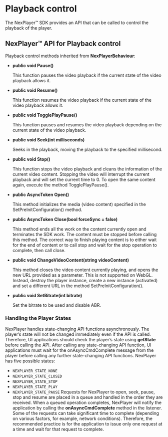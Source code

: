 # Playback control

The NexPlayer™ SDK provides an API that can be called to control the playback of the player.

## NexPlayer™ API for Playback control

Playback control methods inherited from **NexPlayerBehaviour**:

- **public void Pause()**
    
    This function pauses the video playback if the current state of the video playback allows it.

- **public void Resume()**
    
    This function resumes the video playback if the current state of the video playback allows it.

- **public void TogglePlayPause()**

    This function pauses and resumes the video playback depending on the current state of the video playback.

- **public void Seek(int milliseconds)**
    
    Seeks in the playback, moving the playback to the specified millisecond.

- **public void Stop()**
    
    This function stops the video playback and cleans the information of the current video content. Stopping the video will interrupt the current playback and will set the current time to 0. To open the same content again, execute the method TogglePlayPause().

- **public AsyncToken Open()**
    
    This method initializes the media (video content) specified in the SetPreInitConfiguration() method.

- **public AsyncToken Close(bool forceSync = false)**
    
    This method ends all the work on the content currently open and terminates the SDK work. The content must be stopped before calling this method. The correct way to finish playing content is to either wait for the end of content or to call stop and wait for the stop operation to complete, then call close.

- **public void ChangeVideoContent(string videoContent)**
    
    This method closes the video content currently playing, and opens the new URL provided as a parameter. This is not supported on WebGL. Instead, destroy the player instance, create a new instance (activated) and set a different URL in the method SetPreInitConfiguration().

- **public void SetBitrate(int bitrate)**
    
    Set the bitrate to be used and disable ABR.

### Handling the Player States
NexPlayer handles state-changing API functions asynchronously. The player’s state will not be changed immediately even if the API is called. Therefore, UI applications should check the player’s state using **getState** before calling the API. After calling any state-changing API function, UI applications must wait for the onAsyncCmdComplete message from the player before calling any further state-changing API functions.
NexPlayer has five possible states:
- `NEXPLAYER_STATE_NONE`
- `NEXPLAYER_STATE_CLOSED`
- `NEXPLAYER_STATE_STOP`
- `NEXPLAYER_STATE_PLAY`
- `NEXPLAYER_STATE_PAUSE`
Requests for NexPlayer to open, seek, pause, stop and resume are placed in a queue and handled in the order they are received.
When a queued operation completes, NexPlayer will notify the application by calling the **onAsyncCmdComplete** method in the listener.
Some of the requests can take significant time to complete (depending on various factors, for example, network conditions). Therefore, the recommended practice is for the application to issue only one request at a time and wait for that request to complete.

<!-- Playback control methods inherited from NexPlayerBehaviour:
#### Resume Command
This function resumes the video playback if the current state of the video playback allows it.
```csharp
Resume();
```
#### Pause Command
This function pauses the video playback if the current state of the video playback allows it.
```csharp
Pause();
```
#### Seek Command
Seeks in the playback, moving the playback to the specified millisecond.
```csharp
Seek(int miliseconds);
```
#### Stop Command
This function stops the video playback and cleans the information of the current video content.
Stopping the video will interrupt the current playback and will set the current time to 0.
To open the same content again, execute the method TogglePlayPause().
```csharp
Stop();
```
#### Open Command
This method initializes the media (video content) specified in the SetPreInitConfiguration() method.
```csharp
Open();
```
#### Close Command
This method ends all the work on the content currently open and terminates the SDK work. The content must be stopped before calling this method. The correct way to finish playing content is to either wait for the end of content or to call stop and wait for the stop operation to complete, then call close.
```csharp
Close();
```
#### ChangeVideoContent Command
This method closes the video content currently playing, and opens the new URL provided as a parameter.
This is not supported on WebGL. Instead, destroy the player instance, create a new instance (activated) and set a different URL in the method SetPreInitConfiguration().
```csharp
ChangeVideoContent(string NewUrl);
```
#### SetBitrate Command
Set the bitrate to be used and disable ABR.
```csharp
 SetBitrate(int bitrate);
```
### Handling the Player States
NexPlayer handles state-changing API functions asynchronously. The player’s state will not be changed immediately even if the API is called. Therefore, UI applications should check the player’s state using **getState** before calling the API. After calling any state-changing API function, UI applications must wait for the onAsyncCmdComplete message from the player before calling any further state-changing API functions.
NexPlayer has five possible states:
- `NEXPLAYER_STATE_NONE`
- `NEXPLAYER_STATE_CLOSED`
- `NEXPLAYER_STATE_STOP`
- `NEXPLAYER_STATE_PLAY`
- `NEXPLAYER_STATE_PAUSE`
- Requests for NexPlayer to open, seek, pause, stop and resume are placed in a queue and handled in the order they are received.
- When a queued operation completes, NexPlayer will notify the application by calling the **onAsyncCmdComplete** method in the listener.
- Some of the requests can take significant time to complete (depending on various factors, for example, network conditions). Therefore, the recommended practice is for the application to issue only one request at a time and wait for that request to complete. -->
